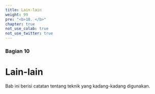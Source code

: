 ```yaml
---
title: Lain-lain
weight: 99
pre: "<b>10. </b>"
chapter: true
not_use_colab: true
not_use_twitter: true
---
```


### Bagian 10

# Lain-lain

Bab ini berisi catatan tentang teknik yang kadang-kadang digunakan.

